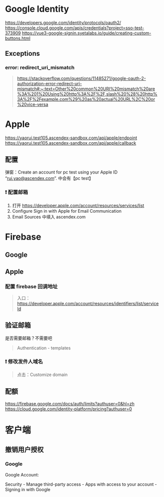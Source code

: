 # Google Identity

https://developers.google.com/identity/protocols/oauth2/
https://console.cloud.google.com/apis/credentials?project=sso-test-373909
https://vue3-google-signin.syetalabs.io/guide/creating-custom-buttons.html

## Exceptions

### error: redirect_uri_mismatch

> https://stackoverflow.com/questions/11485271/google-oauth-2-authorization-error-redirect-uri-mismatch#:~:text=Other%20common%20URI%20mismatch%20are%3A%201%20Using%20http%3A%2F%2F,slash%20%28%20http%3A%2F%2Fexample.com%29%20as%20actual%20URL%2C%20or%20vice-versa

# Apple

https://yaorui.test105.ascendex-sandbox.com/api/apple/endpoint
https://yaorui.test105.ascendex-sandbox.com/api/apple/callback

## 配置

弹窗：Create an account for pc test using your Apple ID “rui.yao@ascendex.com”. 中会有【pc test】

### ❗️ 配置邮箱

1. 打开 https://developer.apple.com/account/resources/services/list
2. Configure Sign in with Apple for Email Communication
3. Email Sources 中填入 ascendex.com

# Firebase

## Google

## Apple

### 配置 firebase 回调地址

> 入口：https://developer.apple.com/account/resources/identifiers/list/serviceId

## 验证邮箱

是否需要邮箱？不需要吧

> Authentication - templates

### ❗️ 修改发件人域名

> 点击：Customize domain

## 配额

https://firebase.google.com/docs/auth/limits?authuser=0&hl=zh
https://cloud.google.com/identity-platform/pricing?authuser=0

# 客户端

## 撤销用户授权

### Google

Google Account:

Security - Manage third-party access - Apps with access to your account - Signing in with Google
